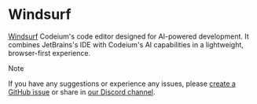 # Windsurf

[Windsurf](https://codeium.com/windsurf) Codeium's code editor designed for AI-powered development. It combines JetBrains's IDE with Codeium's AI capabilities in a lightweight, browser-first experience.

> [!NOTE]
> If you have any suggestions or experience any issues, please
> [create a GitHub issue](https://github.com/coder/coder/issues) or share in
> [our Discord channel](https://discord.gg/coder).
